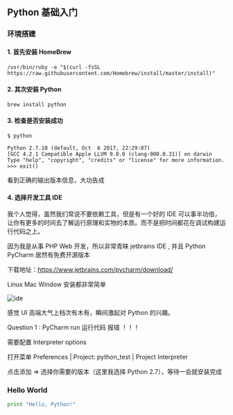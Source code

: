 ## Python 基础入门

### 环境搭建

#### 1. 首先安装 HomeBrew

```shell
/usr/bin/ruby -e "$(curl -fsSL https://raw.githubusercontent.com/Homebrew/install/master/install)"
```

#### 2. 其次安装 Python

```shell
brew install python
```

#### 3. 检查是否安装成功

```shell
$ python
           
Python 2.7.10 (default, Oct  6 2017, 22:29:07) 
[GCC 4.2.1 Compatible Apple LLVM 9.0.0 (clang-900.0.31)] on darwin
Type "help", "copyright", "credits" or "license" for more information.
>>> exit()
```
看到正确的输出版本信息，大功告成

#### 4. 选择开发工具 IDE

我个人觉得，虽然我们常说不要依赖工具，但是有一个好的 IDE 可以事半功倍，让你有更多的时间去了解运行原理和实物的本质。而不是把时间都花在调试构建运行代码之上。

因为我是从事 PHP Web 开发，所以非常青睐 jetbrains IDE , 并且 Python PyCharm 居然有免费开源版本

下载地址：https://www.jetbrains.com/pycharm/download/

Linux Mac Window 安装都非常简单

![ide](/image/screen_1.png)

感觉 UI 高端大气上档次有木有，瞬间激起对 Python 的兴趣。

Question 1 : PyCharm run 运行代码 报错 ！！！

需要配置 Interpreter options
 
打开菜单 Preferences | Project: python_test | Project Interpreter

点击添加 => 选择你需要的版本（这里我选择 Python 2.7），等待一会就安装完成

### Hello World

```python
print "Hello, Python!"
```